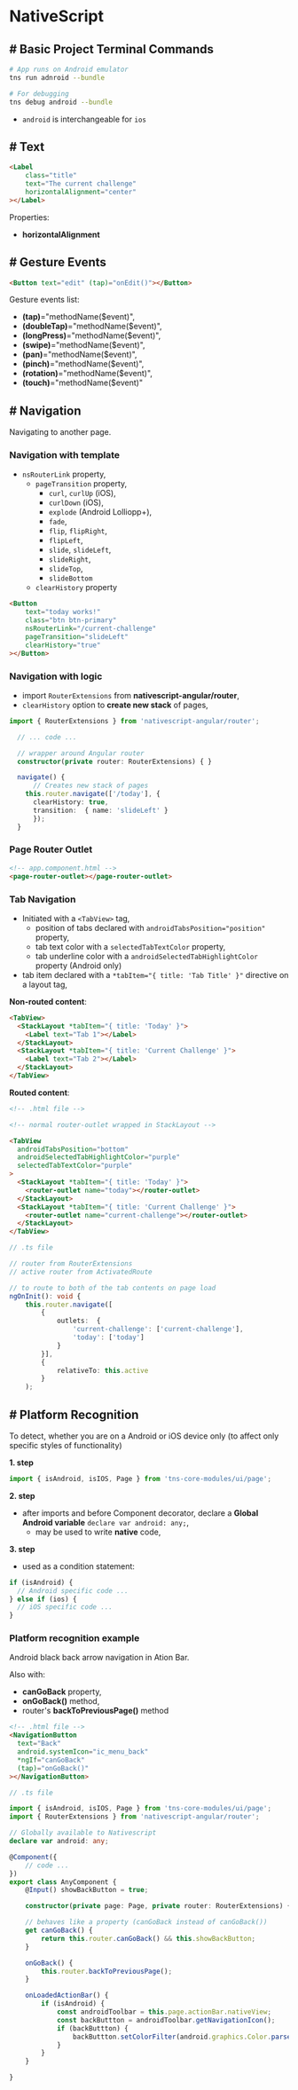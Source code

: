 # NativeScript

## # Basic Project Terminal Commands
```bash
# App runs on Android emulator
tns run adnroid --bundle

# For debugging
tns debug android --bundle
```
- `android` is interchangeable for `ios`

## # Text
```html
<Label
    class="title"
    text="The current challenge"
    horizontalAlignment="center"
></Label>
```
Properties:
- **horizontalAlignment**

## # Gesture Events
```html
<Button text="edit" (tap)="onEdit()"></Button>
```
Gesture events list:
- **(tap)**="methodName($event)",
- **(doubleTap)**="methodName($event)",
- **(longPress)**="methodName($event)",
- **(swipe)**="methodName($event)",
- **(pan)**="methodName($event)",
- **(pinch)**="methodName($event)",
- **(rotation)**="methodName($event)",
- **(touch)**="methodName($event)"

## # Navigation
Navigating to another page.

### Navigation with template
- `nsRouterLink` property,
  - `pageTransition` property,
    - `curl`, `curlUp` (iOS),
    - `curlDown` (iOS),
    - `explode` (Android Lolliopp+),
    - `fade`,
    - `flip`, `flipRight`,
    - `flipLeft`,
    - `slide`, `slideLeft`,
    - `slideRight`,
    - `slideTop`,
    - `slideBottom`
  - `clearHistory` property

```html
<Button
    text="today works!"
    class="btn btn-primary"
    nsRouterLink="/current-challenge"
    pageTransition="slideLeft"
    clearHistory="true"
></Button>
```

### Navigation with logic
- import `RouterExtensions` from **nativescript-angular/router**,
- `clearHistory` option to **create new stack** of pages,

```typescript
import { RouterExtensions } from 'nativescript-angular/router';

  // ... code ...

  // wrapper around Angular router
  constructor(private router: RouterExtensions) { }

  navigate() {
      // Creates new stack of pages
    this.router.navigate(['/today'], {
      clearHistory: true,
      transition:  { name: 'slideLeft' }
      });
  }
```

### Page Router Outlet
```html
<!-- app.component.html -->
<page-router-outlet></page-router-outlet>
```

### Tab Navigation
- Initiated with a `<TabView>` tag,
  - position of tabs declared with `androidTabsPosition="position"` property,
  - tab text color with a `selectedTabTextColor` property,
  - tab underline color with a `androidSelectedTabHighlightColor` property (Android only)
- tab item declared with a `*tabItem="{ title: 'Tab Title' }"` directive on a layout tag,

**Non-routed content**:
```html
<TabView>
  <StackLayout *tabItem="{ title: 'Today' }">
    <Label text="Tab 1"></Label>
  </StackLayout>
  <StackLayout *tabItem="{ title: 'Current Challenge' }">
    <Label text="Tab 2"></Label>
  </StackLayout>
</TabView>
```

**Routed content**:
```html
<!-- .html file -->

<!-- normal router-outlet wrapped in StackLayout -->

<TabView
  androidTabsPosition="bottom"
  androidSelectedTabHighlightColor="purple"
  selectedTabTextColor="purple"
>
  <StackLayout *tabItem="{ title: 'Today' }">
    <router-outlet name="today"></router-outlet>
  </StackLayout>
  <StackLayout *tabItem="{ title: 'Current Challenge' }">
    <router-outlet name="current-challenge"></router-outlet>
  </StackLayout>
</TabView>
```

```typescript
// .ts file

// router from RouterExtensions
// active router from ActivatedRoute

// to route to both of the tab contents on page load
ngOnInit(): void {
    this.router.navigate([
        {
            outlets:  {
                'current-challenge': ['current-challenge'],
                'today': ['today']
            }
        }],
        {
            relativeTo: this.active
        }
    );
```

## # Platform Recognition
To detect, whether you are on a Android or iOS device only (to affect only specific styles of functionality)

**1. step**
```typescript
import { isAndroid, isIOS, Page } from 'tns-core-modules/ui/page';
```
**2. step**
- after imports and before Component decorator, declare a **Global Android variable** `declare var android: any;`,
  - may be used to write **native** code,

**3. step**
- used as a condition statement:
```typescript
if (isAndroid) {
  // Android specific code ...
} else if (ios) {
  // iOS specific code ...
}
```
### Platform recognition example
Android black back arrow navigation in Ation Bar.

Also with:
- **canGoBack** property,
- **onGoBack()** method,
- router's **backToPreviousPage()** method

```html
<!-- .html file -->
<NavigationButton
  text="Back"
  android.systemIcon="ic_menu_back"
  *ngIf="canGoBack"
  (tap)="onGoBack()"
></NavigationButton>
```
```typescript
// .ts file

import { isAndroid, isIOS, Page } from 'tns-core-modules/ui/page';
import { RouterExtensions } from 'nativescript-angular/router';

// Globally available to Nativescript
declare var android: any;

@Component({
    // code ...
})
export class AnyComponent {
    @Input() showBackButton = true;

    constructor(private page: Page, private router: RouterExtensions) { }

    // behaves like a property (canGoBack instead of canGoBack())
    get canGoBack() {
        return this.router.canGoBack() && this.showBackButton;
    }

    onGoBack() {
        this.router.backToPreviousPage();
    }

    onLoadedActionBar() {
        if (isAndroid) {
            const androidToolbar = this.page.actionBar.nativeView;
            const backButtton = androidToolbar.getNavigationIcon();
            if (backButtton) {
                backButtton.setColorFilter(android.graphics.Color.parseColor('#171717'), (<any>android.graphics).PorterDuff.Mode.SRC_ATOP);
            }
        }
    }

}

```


